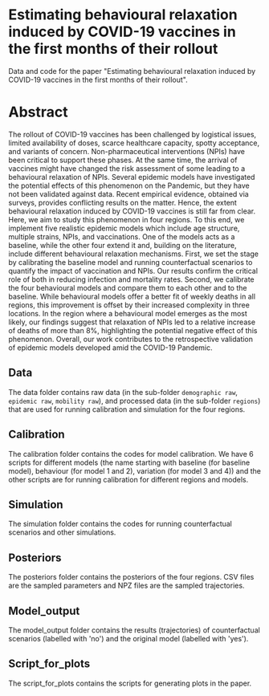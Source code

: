# Estimating behavioural relaxation induced by COVID-19 vaccines in the first months of their rollout
Data and code for the paper "Estimating behavioural relaxation induced by COVID-19 vaccines in the first months of their rollout".
# Abstract
The rollout of COVID-19 vaccines has been challenged by logistical issues, limited availability of doses, scarce healthcare capacity, spotty acceptance, and variants of concern. Non-pharmaceutical interventions (NPIs) have been critical to support these phases. At the same time, the arrival of vaccines might have changed the risk assessment of some leading to a behavioural relaxation of NPIs. Several epidemic models have investigated the potential effects of this phenomenon on the Pandemic, but they have not been validated against data. Recent empirical evidence, obtained via surveys, provides conflicting results on the matter. Hence, the extent behavioural relaxation induced by COVID-19 vaccines is still far from clear. Here, we aim to study this phenomenon in four regions. To this end, we implement five realistic epidemic models which include age structure, multiple strains, NPIs, and vaccinations. One of the models acts as a baseline, while the other four extend it and, building on the literature, include different behavioural relaxation mechanisms. First, we set the stage by calibrating the baseline model and running counterfactual scenarios to quantify the impact of vaccination and NPIs. Our results confirm the critical role of both in reducing infection and mortality rates. Second, we calibrate the four behavioural models and compare them to each other and to the baseline. While behavioural models offer a better fit of weekly deaths in all regions, this improvement is offset by their increased complexity in three locations. In the region where a behavioural model emerges as the most likely, our findings suggest that relaxation of NPIs led to a relative increase of deaths of more than $8\%$, highlighting the potential negative effect of this phenomenon. Overall, our work contributes to the retrospective validation of epidemic models developed amid the COVID-19 Pandemic.
## Data
The data folder contains raw data (in the sub-folder `demographic raw`, `epidemic raw`, `mobility raw`), and processed data (in the sub-folder `regions`) that are used for running calibration and simulation for the four regions.
## Calibration
The calibration folder contains the codes for model calibration. We have 6 scripts for different models (the name starting with baseline (for baseline model), behaviour (for model 1 and 2), variation (for model 3 and 4)) and the other scripts are for running calibration for different regions and models.
## Simulation
The simulation folder contains the codes for running counterfactual scenarios and other simulations.
## Posteriors
The posteriors folder contains the posteriors of the four regions. CSV files are the sampled parameters and NPZ files are the sampled trajectories.
## Model_output
The model_output folder contains the results (trajectories) of counterfactual scenarios (labelled with 'no') and the original model (labelled with 'yes').
## Script_for_plots
The script_for_plots contains the scripts for generating plots in the paper.

